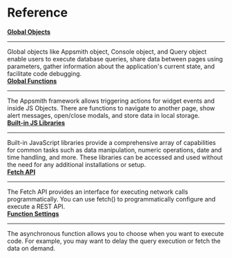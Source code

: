 # Reference

<div class="containerGridSampleApp">
  <div class="containerColumnSampleApp columnGrid column-one">
        <div class="containerCol">
            <a href="/write-code/reference"><strong>Global Objects</strong></a>
        </div> <hr/>
        <div class="containerDescription"> Global objects like Appsmith object, Console object, and Query object enable users to execute database queries, share data between pages using parameters, gather information about the application's current state, and facilitate code debugging.</div>
    </div>
    <div class="containerColumnSampleApp columnGrid column-two">
        <div class="containerCol">
           <a href="/reference/appsmith-framework/widget-actions"><strong>Global Functions</strong></a>
        </div><hr/>
        <div class="containerDescription">The Appsmith framework allows triggering actions for widget events and inside JS Objects. There are functions to navigate to another page, show alert messages, open/close modals, and store data in local storage. </div>
    </div>
</div>

<div class="containerGridSampleApp">
  <div class="containerColumnSampleApp columnGrid column-one">
        <div class="containerCol">
            <a href="/write-code/reference/Built-in-JS-Libraries"><strong>Built-in JS Libraries</strong></a>
        </div> <hr/>
        <div class="containerDescription"> Built-in JavaScript libraries provide a comprehensive array of capabilities for common tasks such as data manipulation, numeric operations, date and time handling, and more. These libraries can be accessed and used without the need for any additional installations or setup.</div>
    </div>
    <div class="containerColumnSampleApp columnGrid column-two">
        <div class="containerCol">
           <a href="/write-code/reference/Fetch-API"><strong>Fetch API</strong></a>
        </div><hr/>
        <div class="containerDescription">The Fetch API provides an interface for executing network calls programmatically. You can use fetch() to programmatically configure and execute a REST API. </div>
    </div>
</div>

<div class="containerGridSampleApp">
  <div class="containerColumnSampleApp columnGrid column-one">
        <div class="containerCol">
            <a href="/core-concepts/writing-code/javascript-editor-beta/asynchronous-javascript-function-settings"><strong>Function Settings</strong></a>
        </div> <hr/>
        <div class="containerDescription"> The asynchronous function allows you to choose when you want to execute code. For example, you may want to delay the query execution or fetch the data on demand.</div>
    </div>

</div>
